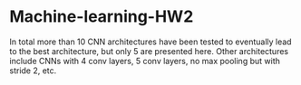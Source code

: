 # Machine-learning-HW2
In total more than 10 CNN architectures have been tested to eventually lead to the best architecture, but only 5 are presented here. Other architectures include CNNs with 4 conv layers, 5 conv layers, no max pooling but with stride 2, etc.  
